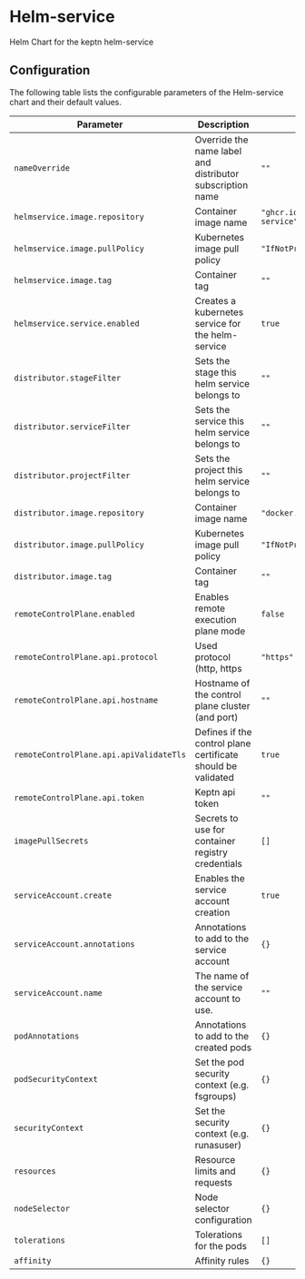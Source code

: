 Helm-service
===========

Helm Chart for the keptn helm-service

## Configuration

The following table lists the configurable parameters of the Helm-service chart and their default values.

| Parameter                               | Description                                                  | Default                                |
|-----------------------------------------|--------------------------------------------------------------|----------------------------------------|
| `nameOverride`                          | Override the name label and distributor subscription name    | `""`                                   |
| `helmservice.image.repository`          | Container image name                                         | `"ghcr.io/keptn-contrib/helm-service"` |
| `helmservice.image.pullPolicy`          | Kubernetes image pull policy                                 | `"IfNotPresent"`                       |
| `helmservice.image.tag`                 | Container tag                                                | `""`                                   |
| `helmservice.service.enabled`           | Creates a kubernetes service for the helm-service            | `true`                                 |
| `distributor.stageFilter`               | Sets the stage this helm service belongs to                  | `""`                                   |
| `distributor.serviceFilter`             | Sets the service this helm service belongs to                | `""`                                   |
| `distributor.projectFilter`             | Sets the project this helm service belongs to                | `""`                                   |
| `distributor.image.repository`          | Container image name                                         | `"docker.io/keptn/distributor"`        |
| `distributor.image.pullPolicy`          | Kubernetes image pull policy                                 | `"IfNotPresent"`                       |
| `distributor.image.tag`                 | Container tag                                                | `""`                                   |
| `remoteControlPlane.enabled`            | Enables remote execution plane mode                          | `false`                                |
| `remoteControlPlane.api.protocol`       | Used protocol (http, https                                   | `"https"`                              |
| `remoteControlPlane.api.hostname`       | Hostname of the control plane cluster (and port)             | `""`                                   |
| `remoteControlPlane.api.apiValidateTls` | Defines if the control plane certificate should be validated | `true`                                 |
| `remoteControlPlane.api.token`          | Keptn api token                                              | `""`                                   |
| `imagePullSecrets`                      | Secrets to use for container registry credentials            | `[]`                                   |
| `serviceAccount.create`                 | Enables the service account creation                         | `true`                                 |
| `serviceAccount.annotations`            | Annotations to add to the service account                    | `{}`                                   |
| `serviceAccount.name`                   | The name of the service account to use.                      | `""`                                   |
| `podAnnotations`                        | Annotations to add to the created pods                       | `{}`                                   |
| `podSecurityContext`                    | Set the pod security context (e.g. fsgroups)                 | `{}`                                   |
| `securityContext`                       | Set the security context (e.g. runasuser)                    | `{}`                                   |
| `resources`                             | Resource limits and requests                                 | `{}`                                   |
| `nodeSelector`                          | Node selector configuration                                  | `{}`                                   |
| `tolerations`                           | Tolerations for the pods                                     | `[]`                                   |
| `affinity`                              | Affinity rules                                               | `{}`                                   |





